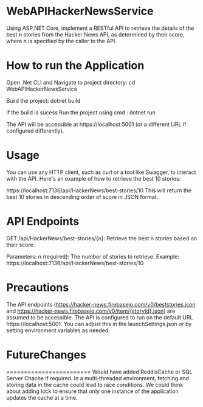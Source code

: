 # WebAPIHackerNewsService
Using ASP.NET Core, implement a RESTful API to retrieve the details of the best n stories from the Hacker News API, as determined by their score, where n is specified by the caller to the API.

How to run the Application 
==================================

Open .Net CLI and Navigate to project directory: 
cd WebAPIHackerNewsService 

Build the project: 
dotnet build 

if the build is sucess Run the project using cmd : 
dotnet run 

The API will be accessible at https://localhost:5001 (or a different URL if configured differently).

Usage
========================
You can use any HTTP client, such as curl or a tool like Swagger, to interact with the API. Here's an example of how to retrieve the best 10 stories:

https://localhost:7136/api/HackerNews/best-stories/10
This will return the best 10 stories in descending order of score in JSON format.

API Endpoints
========================
GET /api/HackerNews/best-stories/{n}: Retrieve the best n stories based on their score.

Parameters:
n (required): The number of stories to retrieve.
Example:
https://localhost:7136/api/HackerNews/best-stories/10

Precautions
========================
The API endpoints (https://hacker-news.firebaseio.com/v0/beststories.json and https://hacker-news.firebaseio.com/v0/item/{storyId}.json) are assumed to be accessible.
The API is configured to run on the default URL https://localhost:5001. You can adjust this in the launchSettings.json or by setting environment variables as needed.

# FutureChanges
========================
Would have added ReddisCache or SQL Server Chache if required.
In a multi-threaded environment, fetching and storing data in the cache could lead to race conditions. We could think about adding lock to ensure that only one instance of the application updates the cache at a time.
